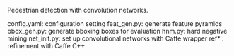 Pedestrian detection with convolution networks.

config.yaml: configuration setting
feat_gen.py: generate feature pyramids
bbox_gen.py: generate bboxing boxes for evaluation
hnm.py:      hard negative mining
net_init.py: set up convolutional networks with Caffe wrapper
ref*	   : refinement with Caffe C++ 